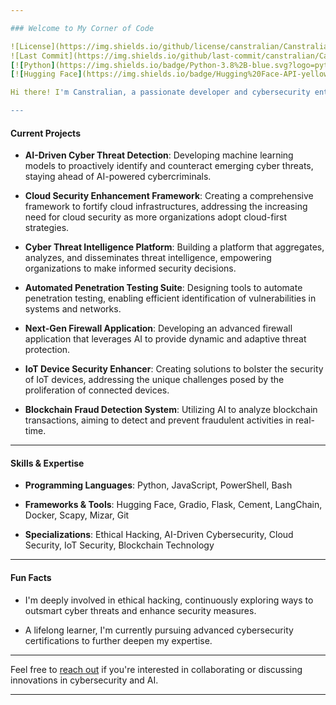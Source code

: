 ```yaml
---

### Welcome to My Corner of Code

![License](https://img.shields.io/github/license/canstralian/Canstralian)
![Last Commit](https://img.shields.io/github/last-commit/canstralian/Canstralian)
[![Python](https://img.shields.io/badge/Python-3.8%2B-blue.svg?logo=python&logoColor=white)](https://www.python.org/)  
[![Hugging Face](https://img.shields.io/badge/Hugging%20Face-API-yellow?logo=huggingface)](https://huggingface.co/S-Dreamer)

Hi there! I'm Canstralian, a passionate developer and cybersecurity enthusiast at the forefront of integrating AI with cybersecurity solutions. My mission is to bridge the gap between advanced AI technologies and robust cybersecurity measures to create innovative and secure digital solutions.

---
```


#### Current Projects

- **AI-Driven Cyber Threat Detection**: Developing machine learning models to proactively identify and counteract emerging cyber threats, staying ahead of AI-powered cybercriminals.

- **Cloud Security Enhancement Framework**: Creating a comprehensive framework to fortify cloud infrastructures, addressing the increasing need for cloud security as more organizations adopt cloud-first strategies.

- **Cyber Threat Intelligence Platform**: Building a platform that aggregates, analyzes, and disseminates threat intelligence, empowering organizations to make informed security decisions.

- **Automated Penetration Testing Suite**: Designing tools to automate penetration testing, enabling efficient identification of vulnerabilities in systems and networks.

- **Next-Gen Firewall Application**: Developing an advanced firewall application that leverages AI to provide dynamic and adaptive threat protection.

- **IoT Device Security Enhancer**: Creating solutions to bolster the security of IoT devices, addressing the unique challenges posed by the proliferation of connected devices.

- **Blockchain Fraud Detection System**: Utilizing AI to analyze blockchain transactions, aiming to detect and prevent fraudulent activities in real-time.

---

#### Skills & Expertise

- **Programming Languages**: Python, JavaScript, PowerShell, Bash

- **Frameworks & Tools**: Hugging Face, Gradio, Flask, Cement, LangChain, Docker, Scapy, Mizar, Git

- **Specializations**: Ethical Hacking, AI-Driven Cybersecurity, Cloud Security, IoT Security, Blockchain Technology

---

#### Fun Facts

- I'm deeply involved in ethical hacking, continuously exploring ways to outsmart cyber threats and enhance security measures.

- A lifelong learner, I'm currently pursuing advanced cybersecurity certifications to further deepen my expertise.

---

Feel free to [reach out](mailto:distortedprojection@gmail.com) if you're interested in collaborating or discussing innovations in cybersecurity and AI.

--- 
